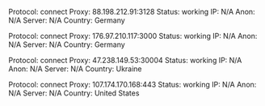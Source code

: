 Protocol: connect
Proxy: 88.198.212.91:3128
Status: working
IP: N/A
Anon: N/A
Server: N/A
Country: Germany

Protocol: connect
Proxy: 176.97.210.117:3000
Status: working
IP: N/A
Anon: N/A
Server: N/A
Country: Germany

Protocol: connect
Proxy: 47.238.149.53:30004
Status: working
IP: N/A
Anon: N/A
Server: N/A
Country: Ukraine

Protocol: connect
Proxy: 107.174.170.168:443
Status: working
IP: N/A
Anon: N/A
Server: N/A
Country: United States

